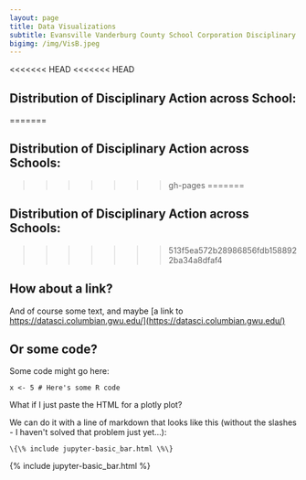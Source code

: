 ```yaml
---
layout: page
title: Data Visualizations
subtitle: Evansville Vanderburg County School Corporation Disciplinary Data
bigimg: /img/VisB.jpeg
---
```


<<<<<<< HEAD
<<<<<<< HEAD
## Distribution of Disciplinary Action across School:
=======
## Distribution of Disciplinary Action across Schools:
>>>>>>> gh-pages
=======
## Distribution of Disciplinary Action across Schools:
>>>>>>> 513f5ea572b28986856fdb1588922ba34a8dfaf4


## How about a link?

And of course some text, and maybe [a link to https://datasci.columbian.gwu.edu/](https://datasci.columbian.gwu.edu/)

## Or some code?

Some code might go here:

```
x <- 5 # Here's some R code
```

What if I just paste the HTML for a plotly plot?

We can do it with a line of markdown that looks like this (without the slashes - I haven't solved that problem just yet...):
```
\{\% include jupyter-basic_bar.html \%\}
```
{% include jupyter-basic_bar.html %}
